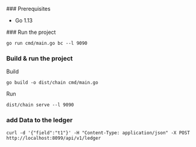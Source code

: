 ### Prerequisites
* Go 1.13


### Run the project

```
go run cmd/main.go bc --l 9090
```


### Build & run the project

Build 
```
go build -o dist/chain cmd/main.go
```
Run 
```
dist/chain serve --l 9090
```

### add Data to the ledger

```
curl -d '{"field":"t1"}' -H "Content-Type: application/json" -X POST http://localhost:8099/api/v1/ledger
```
